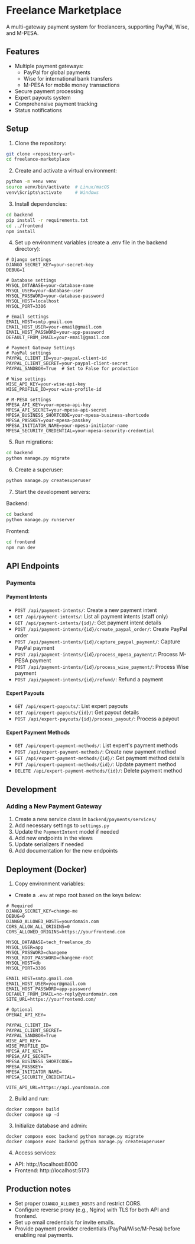 # Freelance Marketplace

A multi-gateway payment system for freelancers, supporting PayPal, Wise, and M-PESA.

## Features

- Multiple payment gateways:
  - PayPal for global payments
  - Wise for international bank transfers
  - M-PESA for mobile money transactions
- Secure payment processing
- Expert payouts system
- Comprehensive payment tracking
- Status notifications

## Setup

1. Clone the repository:
```bash
git clone <repository-url>
cd freelance-marketplace
```

2. Create and activate a virtual environment:
```bash
python -m venv venv
source venv/bin/activate  # Linux/macOS
venv\Scripts\activate     # Windows
```

3. Install dependencies:
```bash
cd backend
pip install -r requirements.txt
cd ../frontend
npm install
```

4. Set up environment variables (create a .env file in the backend directory):
```
# Django settings
DJANGO_SECRET_KEY=your-secret-key
DEBUG=1

# Database settings
MYSQL_DATABASE=your-database-name
MYSQL_USER=your-database-user
MYSQL_PASSWORD=your-database-password
MYSQL_HOST=localhost
MYSQL_PORT=3306

# Email settings
EMAIL_HOST=smtp.gmail.com
EMAIL_HOST_USER=your-email@gmail.com
EMAIL_HOST_PASSWORD=your-app-password
DEFAULT_FROM_EMAIL=your-email@gmail.com

# Payment Gateway Settings
# PayPal settings
PAYPAL_CLIENT_ID=your-paypal-client-id
PAYPAL_CLIENT_SECRET=your-paypal-client-secret
PAYPAL_SANDBOX=True  # Set to False for production

# Wise settings
WISE_API_KEY=your-wise-api-key
WISE_PROFILE_ID=your-wise-profile-id

# M-PESA settings
MPESA_API_KEY=your-mpesa-api-key
MPESA_API_SECRET=your-mpesa-api-secret
MPESA_BUSINESS_SHORTCODE=your-mpesa-business-shortcode
MPESA_PASSKEY=your-mpesa-passkey
MPESA_INITIATOR_NAME=your-mpesa-initiator-name
MPESA_SECURITY_CREDENTIAL=your-mpesa-security-credential
```

5. Run migrations:
```bash
cd backend
python manage.py migrate
```

6. Create a superuser:
```bash
python manage.py createsuperuser
```

7. Start the development servers:

Backend:
```bash
cd backend
python manage.py runserver
```

Frontend:
```bash
cd frontend
npm run dev
```

## API Endpoints

### Payments

#### Payment Intents

- `POST /api/payment-intents/`: Create a new payment intent
- `GET /api/payment-intents/`: List all payment intents (staff only)
- `GET /api/payment-intents/{id}/`: Get payment intent details
- `POST /api/payment-intents/{id}/create_paypal_order/`: Create PayPal order
- `POST /api/payment-intents/{id}/capture_paypal_payment/`: Capture PayPal payment
- `POST /api/payment-intents/{id}/process_mpesa_payment/`: Process M-PESA payment
- `POST /api/payment-intents/{id}/process_wise_payment/`: Process Wise payment
- `POST /api/payment-intents/{id}/refund/`: Refund a payment

#### Expert Payouts

- `GET /api/expert-payouts/`: List expert payouts
- `GET /api/expert-payouts/{id}/`: Get payout details
- `POST /api/expert-payouts/{id}/process_payout/`: Process a payout

#### Expert Payment Methods

- `GET /api/expert-payment-methods/`: List expert's payment methods
- `POST /api/expert-payment-methods/`: Create new payment method
- `GET /api/expert-payment-methods/{id}/`: Get payment method details
- `PUT /api/expert-payment-methods/{id}/`: Update payment method
- `DELETE /api/expert-payment-methods/{id}/`: Delete payment method

## Development

### Adding a New Payment Gateway

1. Create a new service class in `backend/payments/services/`
2. Add necessary settings to `settings.py`
3. Update the `PaymentIntent` model if needed
4. Add new endpoints in the views
5. Update serializers if needed
6. Add documentation for the new endpoints

## Deployment (Docker)

1. Copy environment variables:

- Create a `.env` at repo root based on the keys below:

```
# Required
DJANGO_SECRET_KEY=change-me
DEBUG=0
DJANGO_ALLOWED_HOSTS=yourdomain.com
CORS_ALLOW_ALL_ORIGINS=0
CORS_ALLOWED_ORIGINS=https://yourfrontend.com

MYSQL_DATABASE=tech_freelance_db
MYSQL_USER=app
MYSQL_PASSWORD=changeme
MYSQL_ROOT_PASSWORD=changeme-root
MYSQL_HOST=db
MYSQL_PORT=3306

EMAIL_HOST=smtp.gmail.com
EMAIL_HOST_USER=your@gmail.com
EMAIL_HOST_PASSWORD=app-password
DEFAULT_FROM_EMAIL=no-reply@yourdomain.com
SITE_URL=https://yourfrontend.com/

# Optional
OPENAI_API_KEY=

PAYPAL_CLIENT_ID=
PAYPAL_CLIENT_SECRET=
PAYPAL_SANDBOX=True
WISE_API_KEY=
WISE_PROFILE_ID=
MPESA_API_KEY=
MPESA_API_SECRET=
MPESA_BUSINESS_SHORTCODE=
MPESA_PASSKEY=
MPESA_INITIATOR_NAME=
MPESA_SECURITY_CREDENTIAL=

VITE_API_URL=https://api.yourdomain.com
```

2. Build and run:

```
docker compose build
docker compose up -d
```

3. Initialize database and admin:

```
docker compose exec backend python manage.py migrate
docker compose exec backend python manage.py createsuperuser
```

4. Access services:

- API: http://localhost:8000
- Frontend: http://localhost:5173

## Production notes

- Set proper `DJANGO_ALLOWED_HOSTS` and restrict CORS.
- Configure reverse proxy (e.g., Nginx) with TLS for both API and frontend.
- Set up email credentials for invite emails.
- Provide payment provider credentials (PayPal/Wise/M-Pesa) before enabling real payments.
